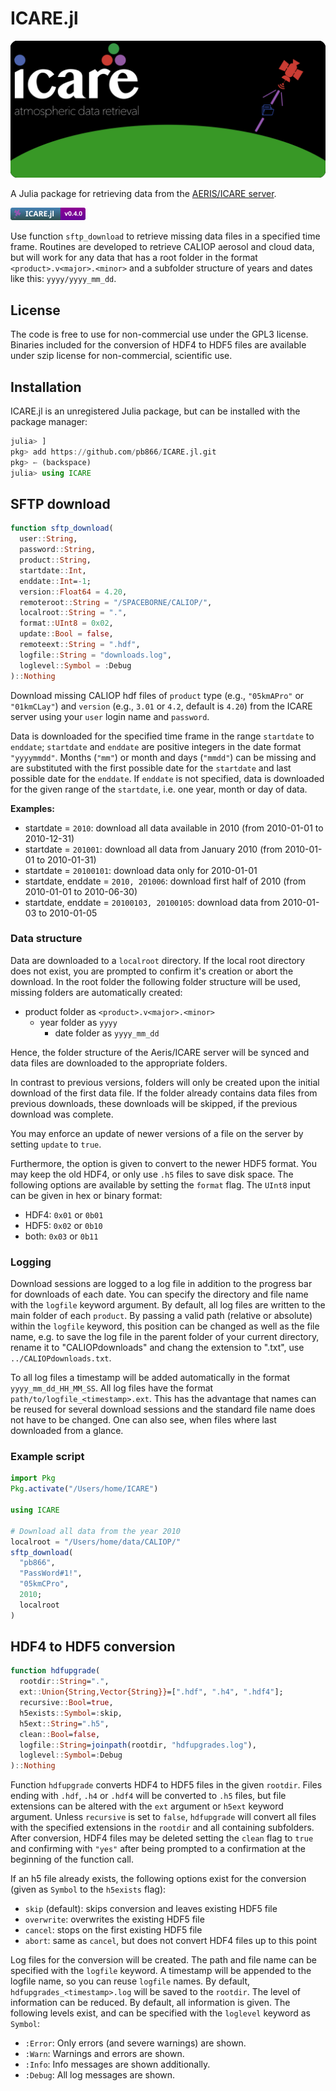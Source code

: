 ICARE.jl
========

![ICARE logo](docs/src/assets/logo.svg)

A Julia package for retrieving data from the
[AERIS/ICARE server](https://www.icare.univ-lille1.fr/).

<a href="https://github.com/LIM-AeroCloud/ICARE.jl/releases/tag/v0.4.0"><img src="docs/src/assets/badge.svg" width="120"></a>

Use function `sftp_download` to retrieve missing data files in a specified time frame.
Routines are developed to retrieve CALIOP aerosol and cloud data, but will work for any
data that has a root folder in the format `<product>.v<major>.<minor>` and a subfolder
structure of years and dates like this: `yyyy/yyyy_mm_dd`.

License
-------

The code is free to use for non-commercial use under the GPL3 license. Binaries included for
the conversion of HDF4 to HDF5 files are available under szip license for non-commercial,
scientific use.

Installation
------------

ICARE.jl is an unregistered Julia package, but can be installed with the package manager:

```julia
julia> ]
pkg> add https://github.com/pb866/ICARE.jl.git
pkg> ← (backspace)
julia> using ICARE
```

SFTP download
-------------

```julia
function sftp_download(
  user::String,
  password::String,
  product::String,
  startdate::Int,
  enddate::Int=-1;
  version::Float64 = 4.20,
  remoteroot::String = "/SPACEBORNE/CALIOP/",
  localroot::String = ".",
  format::UInt8 = 0x02,
  update::Bool = false,
  remoteext::String = ".hdf",
  logfile::String = "downloads.log",
  loglevel::Symbol = :Debug
)::Nothing
```

Download missing CALIOP hdf files of `product` type (e.g., `"05kmAPro"` or `"01kmCLay"`)
and `version` (e.g., `3.01` or `4.2`, default is `4.20`) from the ICARE server
using your `user` login name and `password`.

Data is downloaded for the specified time frame in the range `startdate` to `enddate`;
`startdate` and `enddate` are positive integers in the date format `"yyyymmdd"`.
Months (`"mm"`) or month and days (`"mmdd"`) can be missing and are substituted with the first
possible date for the `startdate` and last possible date for the `enddate`.
If `enddate` is not specified, data is downloaded for the given range of the `startdate`,
i.e. one year, month or day of data.

**Examples:**

- startdate = `2010`: download all data available in 2010 (from 2010-01-01 to 2010-12-31)
- startdate = `201001`: download all data from January 2010 (from 2010-01-01 to 2010-01-31)
- startdate = `20100101`: download data only for 2010-01-01
- startdate, enddate = `2010, 201006`: download first half of 2010 (from 2010-01-01 to 2010-06-30)
- startdate, enddate = `20100103, 20100105`: download data from 2010-01-03 to 2010-01-05

### Data structure

Data are downloaded to a `localroot` directory. If the local root directory does not
exist, you are prompted to confirm it's creation or abort the download.
In the root folder the following folder structure will be used, missing folders are
automatically created:

- product folder as `<product>.v<major>.<minor>`
  - year folder as `yyyy`
    - date folder as `yyyy_mm_dd`

Hence, the folder structure of the Aeris/ICARE server will be synced and data files
are downloaded to the appropriate folders.

In contrast to previous versions, folders will only be created upon the initial download
of the first data file. If the folder already contains data files from previous downloads,
these downloads will be skipped, if the previous download was complete.

You may enforce an update of newer versions of a file on the server by setting
`update` to `true`.

Furthermore, the option is given to convert to the newer HDF5 format. You may keep the old
HDF4, or only use `.h5` files to save disk space. The following options are available by
setting the `format` flag. The `UInt8` input can be given in hex or binary format:

- HDF4: `0x01` or `0b01`
- HDF5: `0x02` or `0b10`
- both: `0x03` or `0b11`

### Logging

Download sessions are logged to a log file in addition to the progress bar for downloads
of each date. You can specify the directory and file name with the `logfile` keyword 
argument. By default, all log files are written to the main folder of each `product`.
By passing a valid path (relative or absolute) within the `logfile` keyword, this position 
can be changed as well as the file name, e.g. to save the log file in the parent folder of 
your current directory, rename it to "CALIOPdownloads" and chang the extension to ".txt", use
`../CALIOPdownloads.txt`. 

To all log files a timestamp will be added automatically in the format `yyyy_mm_dd_HH_MM_SS`. 
All log files have the format `path/to/logfile_<timestamp>.ext`.
This has the advantage that names can be reused for several download sessions and the 
standard file name does not have to be changed. One can also see, when files where last 
downloaded from a glance.

### Example script

```julia
import Pkg
Pkg.activate("/Users/home/ICARE")

using ICARE

# Download all data from the year 2010
localroot = "/Users/home/data/CALIOP/"
sftp_download(
  "pb866",
  "PassWord#1!",
  "05kmCPro",
  2010;
  localroot
)
```

HDF4 to HDF5 conversion
-----------------------

```julia
function hdfupgrade(
  rootdir::String=".",
  ext::Union{String,Vector{String}}=[".hdf", ".h4", ".hdf4"];
  recursive::Bool=true,
  h5exists::Symbol=:skip,
  h5ext::String=".h5",
  clean::Bool=false,
  logfile::String=joinpath(rootdir, "hdfupgrades.log"),
  loglevel::Symbol=:Debug
)::Nothing
```

Function `hdfupgrade` converts HDF4 to HDF5 files in the given `rootdir`.
Files ending with `.hdf`, `.h4` or `.hdf4` will be converted to `.h5` files,
but file extensions can be altered with the `ext` argument or `h5ext` keyword argument.
Unless `recursive` is set to `false`, `hdfupgrade` will convert all files with the 
specified extensions in the `rootdir` and all containing subfolders.
After conversion, HDF4 files may be deleted setting the `clean` flag to `true` and
confirming with `"yes"` after being prompted to a confirmation at the beginning of the
function call.

If an h5 file already exists, the following options exist for the conversion
(given as `Symbol` to the `h5exists` flag):

- `skip` (default): skips conversion and leaves existing HDF5 file
- `overwrite`: overwrites the existing HDF5 file
- `cancel`: stops on the first existing HDF5 file
- `abort`: same as `cancel`, but does not convert HDF4 files up to this point

Log files for the conversion will be created. The path and file name can be specified
with the `logfile` keyword. A timestamp will be appended to the logfile name, so you
can reuse `logfile` names. By default, `hdfupgrades_<timestamp>.log` will be saved to
the `rootdir`.
The level of information can be reduced. By default, all information is given. The 
following levels exist, and can be specified with the `loglevel` keyword as `Symbol`:

- `:Error`: Only errors (and severe warnings) are shown.
- `:Warn`: Warnings and errors are shown.
- `:Info`: Info messages are shown additionally.
- `:Debug`: All log messages are shown.
